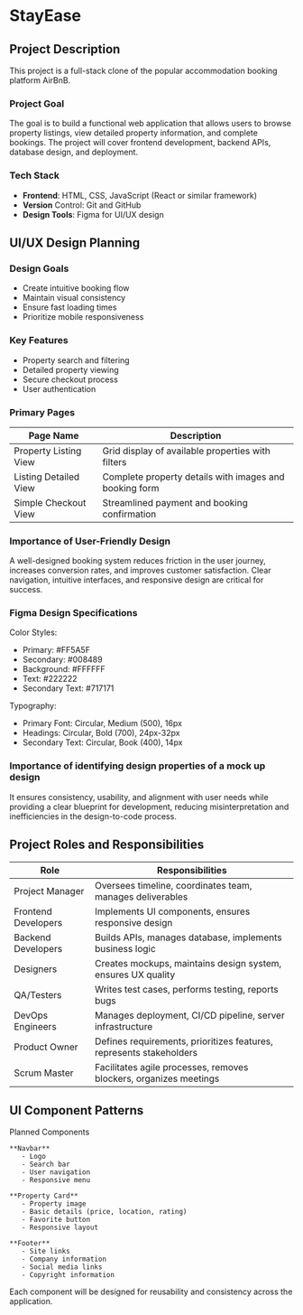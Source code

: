 # StayEase

## Project Description

This project is a full-stack clone of the popular accommodation booking platform AirBnB.

### Project Goal

The goal is to build a functional web application that allows users to browse property listings, view detailed property information, and complete bookings. The project will cover frontend development, backend APIs, database design, and deployment.

### Tech Stack

- **Frontend**: HTML, CSS, JavaScript (React or similar framework)
- **Version** Control: Git and GitHub
- **Design Tools**: Figma for UI/UX design

## UI/UX Design Planning

### Design Goals

- Create intuitive booking flow
- Maintain visual consistency
- Ensure fast loading times
- Prioritize mobile responsiveness

### Key Features

- Property search and filtering
- Detailed property viewing
- Secure checkout process
- User authentication

### Primary Pages

| **Page Name**         | **Description**                                        |
| --------------------- | ------------------------------------------------------ |
| Property Listing View | Grid display of available properties with filters      |
| Listing Detailed View | Complete property details with images and booking form |
| Simple Checkout View  | Streamlined payment and booking confirmation           |

### Importance of User-Friendly Design

A well-designed booking system reduces friction in the user journey, increases conversion rates, and improves customer satisfaction. Clear navigation, intuitive interfaces, and responsive design are critical for success.

### Figma Design Specifications

Color Styles:

- Primary: #FF5A5F
- Secondary: #008489
- Background: #FFFFFF
- Text: #222222
- Secondary Text: #717171

Typography:

- Primary Font: Circular, Medium (500), 16px
- Headings: Circular, Bold (700), 24px-32px
- Secondary Text: Circular, Book (400), 14px

### Importance of identifying design properties of a mock up design

It ensures consistency, usability, and alignment with user needs while providing a clear blueprint for development, reducing misinterpretation and inefficiencies in the design-to-code process.

## Project Roles and Responsibilities

| Role                | Responsibilities                                                    |
| ------------------- | ------------------------------------------------------------------- |
| Project Manager     | Oversees timeline, coordinates team, manages deliverables           |
| Frontend Developers | Implements UI components, ensures responsive design                 |
| Backend Developers  | Builds APIs, manages database, implements business logic            |
| Designers           | Creates mockups, maintains design system, ensures UX quality        |
| QA/Testers          | Writes test cases, performs testing, reports bugs                   |
| DevOps Engineers    | Manages deployment, CI/CD pipeline, server infrastructure           |
| Product Owner       | Defines requirements, prioritizes features, represents stakeholders |
| Scrum Master        | Facilitates agile processes, removes blockers, organizes meetings   |

## UI Component Patterns

Planned Components

    **Navbar**
       - Logo
       - Search bar
       - User navigation
       - Responsive menu

    **Property Card**
       - Property image
       - Basic details (price, location, rating)
       - Favorite button
       - Responsive layout

    **Footer**
       - Site links
       - Company information
       - Social media links
       - Copyright information

Each component will be designed for reusability and consistency across the application.
